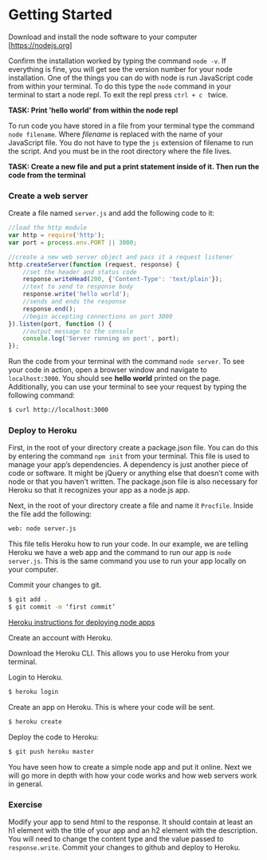 # Getting Started

Download and install the node software to your computer
[https://nodejs.org]

Confirm the installation worked by typing the command `node -v`. 
If everything is fine, you will get see the version number for your node installation.  One of the things you can do with node is run JavaScript
code from within your terminal.  To do this type the `node` command
in your terminal to start a node repl. To exit the repl press `ctrl + c `
twice.  

__TASK: Print 'hello world' from within the node repl__  

To run code you have stored in a file from your terminal type the
command `node filename`. Where _filename_ is replaced with the name of your JavaScript file. You do not have to type the `js` extension of filename to run the script. And you must be in the root directory where
the file lives.  

__TASK: Create a new file and put a print statement inside of it. Then run the code from the terminal__


### Create a web server

Create a file named `server.js` and add the following code to it:

```js
//load the http module
var http = require('http');
var port = process.env.PORT || 3000;

//create a new web server object and pass it a request listener
http.createServer(function (request, response) {
	//set the header and status code
	response.writeHead(200, {'Content-Type': 'text/plain'});
	//text to send to response body
	response.write('hello world');
	//sends and ends the response
	response.end();
	//begin accepting connections on port 3000
}).listen(port, function () {
	//output message to the console
	console.log('Server running on port', port);
});

```

Run the code from your terminal with the command `node server`.  To see your code in action, open a browser window and navigate to `localhost:3000`.  You should see __hello world__ printed on the page. Additionally, you can use your terminal to see your request by typing the following command:

```bash
$ curl http://localhost:3000
```

### Deploy to Heroku

First, in the root of your directory create a package.json file.  You can do this by entering the command `npm init` from your terminal.  This file is used to manage your app’s dependencies. A dependency is just another piece of code or software.  It might be jQuery or anything else that doesn’t come with node or that you haven’t written.  The package.json file is also necessary for Heroku so that it recognizes your app as a node.js app.

Next, in the root of your directory create a file and name it `Procfile`. Inside the file add the following: 

```txt
web: node server.js
``` 
This file tells Heroku how to run your code.  In our example, we are telling Heroku we have a web app and the command to run our app is 
`node server.js`. This is the same command you use to run your app locally on your computer. 

Commit your changes to git.
```bash
$ git add .
$ git commit -m ‘first commit’
```

[Heroku instructions for deploying node apps](https://devcenter.heroku.com/articles/getting-started-with-nodejs#introduction)



Create an account with Heroku.  

Download the Heroku CLI. This allows you to use Heroku from 
your terminal.

Login to Heroku.
```bash
$ heroku login
```

Create an app on Heroku.  This is where your code will be sent. 
```bash
$ heroku create
```

Deploy the code to Heroku:
```bash
$ git push heroku master
```
You have seen how to create a simple node app and put it online.  Next we will go more in depth with how your code works and how web servers work in general.


### Exercise

Modify your app to send html to the response.  It should contain at least an h1 element with the title of your app and an h2 element with the description. You will need to change the content type and the value passed to `response.write`. Commit your changes to github and deploy to Heroku.




